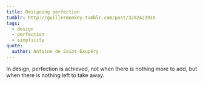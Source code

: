 ```yaml
---
title: Designing perfection
tumblr: http://guillermonkey.tumblr.com/post/3282423919
tags:
  - design
  - perfection
  - simplicity
quote:
  author: Antoine de Saint-Exupéry
---
```


In design, perfection is achieved, not when there is nothing more to add, but when there is nothing left to take away.
